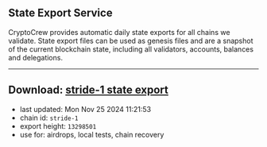 ## State Export Service
CryptoCrew provides automatic daily state exports for all chains we validate. State export files can be used as genesis files and are a snapshot of the current blockchain state, including all validators, accounts, balances and delegations.

---
**Download: [stride-1 state export](https://dl-eu2.ccvalidators.com/SERVICE/stride/stride-1_export_13298501.json)**
---

- last updated: Mon Nov 25 2024 11:21:53
- chain id: `stride-1`
- export height: `13298501`
- use for: airdrops, local tests, chain recovery

